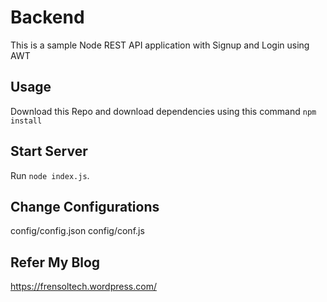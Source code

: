 # Backend

This is a sample Node REST API application with Signup and Login using AWT

## Usage

Download this Repo and download dependencies using this command `npm install`

## Start Server

Run `node index.js`.

## Change Configurations

config/config.json
config/conf.js

## Refer My Blog

https://frensoltech.wordpress.com/